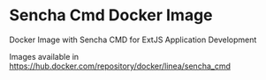 # Sencha Cmd Docker Image
Docker Image with Sencha CMD for ExtJS Application Development

Images available in https://hub.docker.com/repository/docker/linea/sencha_cmd

